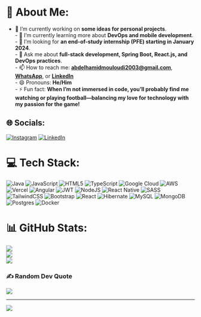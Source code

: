 # 💫 About Me:
- 🔭 I’m currently working on **some ideas for personal projects**.<br>- 🌱 I’m currently learning more about **DevOps and mobile development**.<br>- 👯 I’m looking for **an end-of-study internship (PFE) starting in January 2024**.<br>- 💬 Ask me about **full-stack development, Spring Boot, React.js, and DevOps practices**.<br>- 📫 How to reach me: **[abdelhamidmouloudi2003@gmail.com](mailto:abdelhamidmouloudi2003@gmail.com)**, **[WhatsApp](https://wa.me/212682276750)**, or **[LinkedIn](https://linkedin.com/in/abdelhamidmouloudi)**<br>- 😄 Pronouns: **He/Him**<br>- ⚡ Fun fact: **When I’m not immersed in code, you’ll probably find me watching or playing football—balancing my love for technology with my passion for the game!**


## 🌐 Socials:
[![Instagram](https://img.shields.io/badge/Instagram-%23E4405F.svg?logo=Instagram&logoColor=white)](https://instagram.com/mouloudiabdelhamid) [![LinkedIn](https://img.shields.io/badge/LinkedIn-%230077B5.svg?logo=linkedin&logoColor=white)](https://linkedin.com/in/abdelhamid--mouloudi) 

# 💻 Tech Stack:
![Java](https://img.shields.io/badge/java-%23ED8B00.svg?style=for-the-badge&logo=openjdk&logoColor=white) ![JavaScript](https://img.shields.io/badge/javascript-%23323330.svg?style=for-the-badge&logo=javascript&logoColor=%23F7DF1E) ![HTML5](https://img.shields.io/badge/html5-%23E34F26.svg?style=for-the-badge&logo=html5&logoColor=white) ![TypeScript](https://img.shields.io/badge/typescript-%23007ACC.svg?style=for-the-badge&logo=typescript&logoColor=white) ![Google Cloud](https://img.shields.io/badge/GoogleCloud-%234285F4.svg?style=for-the-badge&logo=google-cloud&logoColor=white) ![AWS](https://img.shields.io/badge/AWS-%23FF9900.svg?style=for-the-badge&logo=amazon-aws&logoColor=white) ![Vercel](https://img.shields.io/badge/vercel-%23000000.svg?style=for-the-badge&logo=vercel&logoColor=white) ![Angular](https://img.shields.io/badge/angular-%23DD0031.svg?style=for-the-badge&logo=angular&logoColor=white) ![JWT](https://img.shields.io/badge/JWT-black?style=for-the-badge&logo=JSON%20web%20tokens) ![NodeJS](https://img.shields.io/badge/node.js-6DA55F?style=for-the-badge&logo=node.js&logoColor=white) ![React Native](https://img.shields.io/badge/react_native-%2320232a.svg?style=for-the-badge&logo=react&logoColor=%2361DAFB) ![SASS](https://img.shields.io/badge/SASS-hotpink.svg?style=for-the-badge&logo=SASS&logoColor=white) ![TailwindCSS](https://img.shields.io/badge/tailwindcss-%2338B2AC.svg?style=for-the-badge&logo=tailwind-css&logoColor=white) ![Bootstrap](https://img.shields.io/badge/bootstrap-%238511FA.svg?style=for-the-badge&logo=bootstrap&logoColor=white) ![React](https://img.shields.io/badge/react-%2320232a.svg?style=for-the-badge&logo=react&logoColor=%2361DAFB) ![Hibernate](https://img.shields.io/badge/Hibernate-59666C?style=for-the-badge&logo=Hibernate&logoColor=white) ![MySQL](https://img.shields.io/badge/mysql-4479A1.svg?style=for-the-badge&logo=mysql&logoColor=white) ![MongoDB](https://img.shields.io/badge/MongoDB-%234ea94b.svg?style=for-the-badge&logo=mongodb&logoColor=white) ![Postgres](https://img.shields.io/badge/postgres-%23316192.svg?style=for-the-badge&logo=postgresql&logoColor=white) ![Docker](https://img.shields.io/badge/docker-%230db7ed.svg?style=for-the-badge&logo=docker&logoColor=white)
# 📊 GitHub Stats:
![](https://github-readme-stats.vercel.app/api?username=Abdelhamid-Mouloudi&theme=dark&hide_border=false&include_all_commits=false&count_private=false)<br/>
![](https://github-readme-streak-stats.herokuapp.com/?user=Abdelhamid-Mouloudi&theme=dark&hide_border=false)<br/>
![](https://github-readme-stats.vercel.app/api/top-langs/?username=Abdelhamid-Mouloudi&theme=dark&hide_border=false&include_all_commits=false&count_private=false&layout=compact)

### ✍️ Random Dev Quote
![](https://quotes-github-readme.vercel.app/api?type=horizontal&theme=radical)

---
[![](https://visitcount.itsvg.in/api?id=Abdelhamid-Mouloudi&icon=0&color=0)](https://visitcount.itsvg.in)

<!-- Proudly created with GPRM ( https://gprm.itsvg.in ) -->
